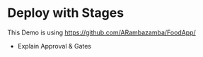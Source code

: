 # Deploy with Stages

This Demo is using https://github.com/ARambazamba/FoodApp/

- Explain Approval & Gates
